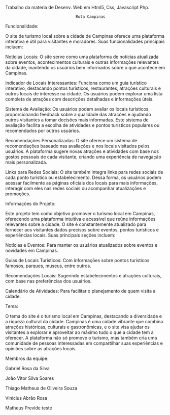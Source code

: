 Trabalho da materia de Desenv. Web em Html5, Css, Javascript Php.                                
                                    
                                           
                                   Rota Campinas

Funcionalidade:




O site de turismo local sobre a cidade de Campinas oferece uma plataforma interativa e útil para visitantes e moradores. Suas funcionalidades principais incluem:

Notícias Locais: O site serve como uma plataforma de notícias atualizada sobre eventos, acontecimentos culturais e outras informações relevantes da cidade, mantendo os usuários bem informados sobre o que acontece em Campinas.

Indicador de Locais Interessantes: Funciona como um guia turístico interativo, destacando pontos turísticos, restaurantes, atrações culturais e outros locais de interesse na cidade. Os usuários podem explorar uma lista completa de atrações com descrições detalhadas e informações úteis.

Sistema de Avaliação: Os usuários podem avaliar os locais turísticos, proporcionando feedback sobre a qualidade das atrações e ajudando outros visitantes a tomar decisões mais informadas. Este sistema de avaliação facilita a escolha de atividades e pontos turísticos populares ou recomendados por outros usuários.

Recomendações Personalizadas: O site oferece um sistema de recomendações baseado nas avaliações e nos locais visitados pelos usuários. A plataforma sugere novas atrações e atividades com base nos gostos pessoais de cada visitante, criando uma experiência de navegação mais personalizada.

Links para Redes Sociais: O site também integra links para redes sociais de cada ponto turístico ou estabelecimento. Dessa forma, os usuários podem acessar facilmente as páginas oficiais dos locais para mais informações, interagir com eles nas redes sociais ou acompanhar atualizações e promoções.




Informações do Projeto:




Este projeto tem como objetivo promover o turismo local em Campinas, oferecendo uma plataforma intuitiva e acessível que reúne informações relevantes sobre a cidade. O site é constantemente atualizado para fornecer aos visitantes dados precisos sobre eventos, pontos turísticos e experiências locais. Suas principais seções incluem:

Notícias e Eventos: Para manter os usuários atualizados sobre eventos e novidades em Campinas.

Guias de Locais Turísticos: Com informações sobre pontos turísticos famosos, parques, museus, entre outros.

Recomendações Locais: Sugerindo estabelecimentos e atrações culturais, com base nas preferências dos usuários.

Calendário de Atividades: Para facilitar o planejamento de quem visita a cidade.




Tema:




O tema do site é o turismo local em Campinas, destacando a diversidade e a riqueza cultural da cidade. Campinas é uma cidade vibrante que combina atrações históricas, culturais e gastronômicas, e o site visa ajudar os visitantes a explorar e aproveitar ao máximo tudo o que a cidade tem a oferecer. A plataforma não só promove o turismo, mas também cria uma comunidade de pessoas interessadas em compartilhar suas experiências e opiniões sobre as atrações locais.




Membros da equipe:


Gabriel Rosa da Silva

João Vitor Silva Soares

Thiago Matheus de Oliveira Souza

Vinicius Abrão Rosa

Matheus Previde teste
